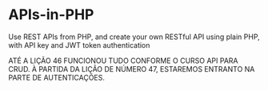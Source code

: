 # APIs-in-PHP
Use REST APIs from PHP, and create your own RESTful API using plain PHP, with API key and JWT token authentication

ATÉ A LIÇÃO 46 FUNCIONOU TUDO CONFORME O CURSO API PARA CRUD. 
À PARTIDA DA LIÇÃO DE NÚMERO 47, ESTAREMOS ENTRANTO NA PARTE DE AUTENTICAÇÕES. 